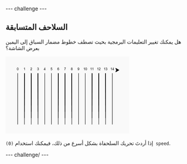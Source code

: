 \--- challenge \---

## السلاحف المتسابقة

هل يمكنك تغيير التعليمات البرمجية بحيث تصطف خطوط مضمار السباق إلى اليمين بعرض الشاشة؟

![لقطة شاشة](images/race-challenge1.png)

إذا أردتَ تحريك السلحفاة بشكل أسرع من ذلك، فيمكنك استخدام `‏(0) speed`.

\--- challenge/ \---